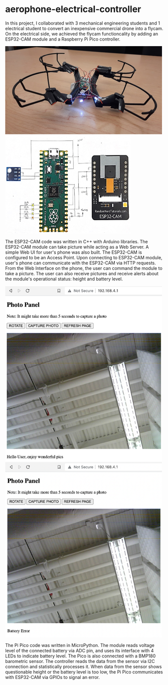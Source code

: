 # aerophone-electrical-controller

In this project, I collaborated with 3 mechanical engineering students and 1 electrical student to convert an inexpensive commercial drone into a flycam. On the electrical side, we achieved the flycam functioncality by adding an ESP32-CAM module and a Raspberry Pi Pico controller. 

<img alt = "Converted Drone" src = "photos/converted-drone.jpg" width = 500>
<img alt = "Electrical Schematic" src = "photos/electrical-schematic.png" width = 400>


 The ESP32-CAM code was written in C++ with Arduino libraries. The ESP32-CAM module can take picture while acting as a Web Server. A simple Web UI for user's phone was also built. The ESP32-CAM is configured to be an Access Point. Upon connecting to ESP32-CAM module, user's phone can communicate with the ESP32-CAM via HTTP requests. From the Web Interface on the phone, the user can command the module to take a picture. The user can also receive pictures and receive alerts about the module's operational status: height and battery level.

<img alt = "UI at normal operation" src = "photos/ui-at-normal-op.png" width = 500>
<img alt = "UI at error" src = "photos/ui-at-error.png" width = 500>


The Pi Pico code was written in MicroPython. The module reads voltage level of the connected battery via ADC pin, and uses its interface with 4 LEDs to indicate battery level. The Pico is also connected with a BMP180 barometric sensor. The controller reads the data from the sensor via I2C connection and statistically processes it. When data from the sensor shows questionable height or the battery level is too low, the Pi Pico communicates with ESP32-CAM via GPIOs to signal an error.
